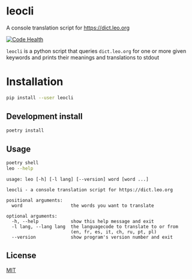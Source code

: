 # leocli

A console translation script for https://dict.leo.org

[![Code Health](https://landscape.io/github/sedrubal/leo/master/landscape.svg?style=flat)](https://landscape.io/github/sedrubal/leo/master)

`leocli` is a python script that queries `dict.leo.org` for one or more given keywords
and prints their meanings and translations to stdout

# Installation

```sh
pip install --user leocli
```

## Development install

```sh
poetry install
```

Usage
-----

```sh
poetry shell
leo --help
```

```
usage: leo [-h] [-l lang] [--version] word [word ...]

leocli - a console translation script for https://dict.leo.org

positional arguments:
  word                  the words you want to translate

optional arguments:
  -h, --help            show this help message and exit
  -l lang, --lang lang  the languagecode to translate to or from
                        (en, fr, es, it, ch, ru, pt, pl)
  --version             show program's version number and exit
```

License
-------

[MIT](COPYING)
